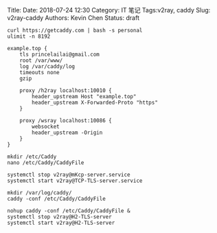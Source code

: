 Title:
Date: 2018-07-24 12:30
Category: IT 笔记
Tags:v2ray, caddy
Slug: v2ray-caddy
Authors: Kevin Chen
Status: draft

```
curl https://getcaddy.com | bash -s personal
ulimit -n 8192
```

```
example.top {
    tls princelailai@gmail.com
    root /var/www/
    log /var/caddy/log
    timeouts none
    gzip

    proxy /h2ray localhost:10010 {
        header_upstream Host "example.top"
        header_upstream X-Forwarded-Proto "https"
    }

    proxy /wsray localhost:10086 {
        websocket
        header_upstream -Origin
    }
}
```

```
mkdir /etc/Caddy
nano /etc/Caddy/CaddyFile

systemctl stop v2ray@mKcp-server.service
systemctl start v2ray@TCP-TLS-server.service

mkdir /var/log/caddy/
caddy -conf /etc/Caddy/CaddyFile

nohup caddy -conf /etc/Caddy/CaddyFile &
systemctl stop v2ray@H2-TLS-server
systemctl start v2ray@H2-TLS-server
```
